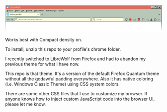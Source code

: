 ![](header.png)

Works best with Compact density on.

To install, unzip this repo to your profile's chrome folder.

I recently switched to LibreWolf from Firefox and had to abandon my previous
theme for what I have now.

This repo is that theme. It's a version of the default Firefox Quantum theme
without all the godawful padding everywhere. Also it has native coloring (i.e.
Windows Classic Theme) using CSS system colors.

There are some other CSS files that I use to customize my browser. If anyone
knows how to inject custom JavaScript code into the browser UI, please let me
know.
